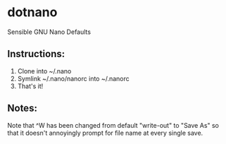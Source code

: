 # dotnano
Sensible GNU Nano Defaults

## Instructions:
1. Clone into ~/.nano
2. Symlink ~/.nano/nanorc into ~/.nanorc
3. That's it!

## Notes:
Note that ^W has been changed from default "write-out" to "Save As" so that it doesn't annoyingly prompt for file name at every single save.
